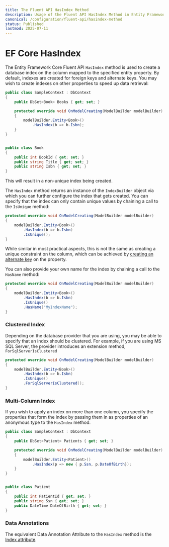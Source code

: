 ```yaml
---
title: The Fluent API HasIndex Method
description: Usage of the Fluent API HasIndex Method in Entity Framework Core
canonical: /configuration/fluent-api/hasindex-method
status: Published
lastmod: 2025-07-11
---
```


# EF Core HasIndex
The Entity Framework Core Fluent API `HasIndex` method is used to create a database index on the column mapped to the specified entity property. By default, indexes are created for foreign keys and alternate keys. You may wish to create indexes on other properties to speed up data retrieval:

```csharp
public class SampleContext : DbContext
{
    public DbSet<Book> Books { get; set; }

    protected override void OnModelCreating(ModelBuilder modelBuilder)
    {
        modelBuilder.Entity<Book>()
            .HasIndex(b => b.Isbn);
    }
}


public class Book
{
    public int BookId { get; set; }
    public string Title { get; set; }
    public string Isbn { get; set; }
}
```
This will result in a non-unique index being created. 

The `HasIndex` method returns an instance of the `IndexBuilder` object via which you can further configure the index that gets created. You can specify that the index can only contain unique values by chaining a call to the `IsUnique` method:

```csharp
protected override void OnModelCreating(ModelBuilder modelBuilder)
{
    modelBuilder.Entity<Book>()
        .HasIndex(b => b.Isbn)
        .IsUnique();
}
```

While similar in most practical aspects, this is not the same as creating a unique constraint on the column, which can be achieved by [creating an alternate key](/configuration/fluent-api/hasalternatekey-method) on the property.

You can also provide your own name for the index by chaining a call to the `HasName` method:

```csharp
protected override void OnModelCreating(ModelBuilder modelBuilder)
{
    modelBuilder.Entity<Book>()
        .HasIndex(b => b.Isbn)
        .IsUnique()
        .HasName("MyIndexName");
}
```

### Clustered Index
Depending on the database provider that you are using, you may be able to specify that an index should be clustered. For example, if you are using MS SQL Server, the provider introduces an extension method, `ForSqlServerIsClustered`
```csharp
protected override void OnModelCreating(ModelBuilder modelBuilder)
{
    modelBuilder.Entity<Book>()
        .HasIndex(b => b.Isbn)
        .IsUnique()
        .ForSqlServerIsClustered();
}
```
### Multi-Column Index

If you wish to apply an index on more than one column, you specify the properties that form the index by passing them in as properties of an anonymous type to the `HasIndex` method.

```csharp
public class SampleContext : DbContext
{
    public DbSet<Patient> Patients { get; set; }

    protected override void OnModelCreating(ModelBuilder modelBuilder)
    {
        modelBuilder.Entity<Patient>()
            .HasIndex(p => new { p.Ssn, p.DateOfBirth});
    }
}


public class Patient
{
    public int PatientId { get; set; }
    public string Ssn { get; set; }
    public DateTime DateOfBirth { get; set; }
}
```
### Data Annotations
The equivalent Data Annotation Attribute to the `HasIndex` method is the [Index attribute](/configuration/data-annotation-attributes/index-attribute).
